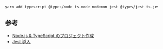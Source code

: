 ```bash
yarn add typescript @types/node ts-node nodemon jest @types/jest ts-jest
```

## 参考

- [Node.js & TypeScript のプロジェクト作成](https://typescript-jp.gitbook.io/deep-dive/nodejs)
- [Jest 導入](https://typescript-jp.gitbook.io/deep-dive/intro-1/jest)
